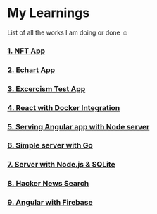 # My Learnings

List of all the works I am doing or done ☺

### [1. NFT App](https://github.com/enigmaticmahesh/react-native-nft-app)

### [2. Echart App](https://github.com/enigmaticmahesh/echart-app)

### [3. Excercism Test App](https://github.com/enigmaticmahesh/exercism-project)

### [4. React with Docker Integration](https://github.com/enigmaticmahesh/react-with-docker-and-nginx)

### [5. Serving Angular app with Node server](https://github.com/enigmaticmahesh/serving-angular-in-node)

### [6. Simple server with Go](https://github.com/enigmaticmahesh/simple-go-server)

### [7. Server with Node.js & SQLite](https://github.com/enigmaticmahesh/node-with-sqlite)

### [8. Hacker News Search](https://github.com/enigmaticmahesh/hacker-news-search)

### [9. Angular with Firebase](https://github.com/enigmaticmahesh/angular_firebase_auth)
